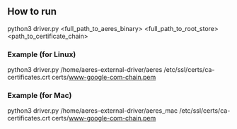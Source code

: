 ## How to run

python3 driver.py <full_path_to_aeres_binary> <full_path_to_root_store> <path_to_certificate_chain>

### Example (for Linux)

python3 driver.py /home/aeres-external-driver/aeres /etc/ssl/certs/ca-certificates.crt certs/www-google-com-chain.pem

### Example (for Mac)

python3 driver.py /home/aeres-external-driver/aeres_mac /etc/ssl/certs/ca-certificates.crt certs/www-google-com-chain.pem
